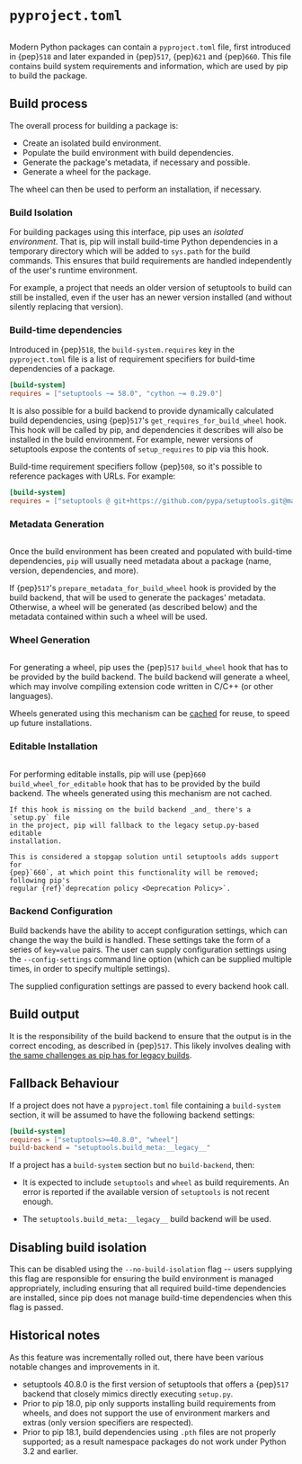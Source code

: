 # `pyproject.toml`

```{versionadded} 10.0

```

Modern Python packages can contain a `pyproject.toml` file, first introduced in
{pep}`518` and later expanded in {pep}`517`, {pep}`621` and {pep}`660`.
This file contains build system requirements and information, which are used by
pip to build the package.

## Build process

The overall process for building a package is:

- Create an isolated build environment.
- Populate the build environment with build dependencies.
- Generate the package's metadata, if necessary and possible.
- Generate a wheel for the package.

The wheel can then be used to perform an installation, if necessary.

### Build Isolation

For building packages using this interface, pip uses an _isolated environment_.
That is, pip will install build-time Python dependencies in a temporary
directory which will be added to `sys.path` for the build commands. This ensures
that build requirements are handled independently of the user's runtime
environment.

For example, a project that needs an older version of setuptools to build can
still be installed, even if the user has an newer version installed (and
without silently replacing that version).

### Build-time dependencies

Introduced in {pep}`518`, the `build-system.requires` key in the
`pyproject.toml` file is a list of requirement specifiers for build-time
dependencies of a package.

```toml
[build-system]
requires = ["setuptools ~= 58.0", "cython ~= 0.29.0"]
```

It is also possible for a build backend to provide dynamically calculated
build dependencies, using {pep}`517`'s `get_requires_for_build_wheel` hook. This
hook will be called by pip, and dependencies it describes will also be installed
in the build environment. For example, newer versions of setuptools expose the
contents of `setup_requires` to pip via this hook.

Build-time requirement specifiers follow {pep}`508`, so it's possible to
reference packages with URLs. For example:

```toml
[build-system]
requires = ["setuptools @ git+https://github.com/pypa/setuptools.git@main"]
```

### Metadata Generation

```{versionadded} 19.0

```

Once the build environment has been created and populated with build-time
dependencies, `pip` will usually need metadata about a package (name, version,
dependencies, and more).

If {pep}`517`'s `prepare_metadata_for_build_wheel` hook is provided by the
build backend, that will be used to generate the packages' metadata. Otherwise,
a wheel will be generated (as described below) and the metadata contained
within such a wheel will be used.

### Wheel Generation

```{versionadded} 19.0

```

For generating a wheel, pip uses the {pep}`517` `build_wheel` hook that has
to be provided by the build backend. The build backend will generate a wheel,
which may involve compiling extension code written in C/C++ (or other
languages).

Wheels generated using this mechanism can be [cached](wheel-caching) for reuse,
to speed up future installations.

### Editable Installation

```{versionadded} 21.3

```

For performing editable installs, pip will use {pep}`660`
`build_wheel_for_editable` hook that has to be provided by the build backend.
The wheels generated using this mechanism are not cached.

```{admonition} Compatibility fallback
If this hook is missing on the build backend _and_ there's a `setup.py` file
in the project, pip will fallback to the legacy setup.py-based editable
installation.

This is considered a stopgap solution until setuptools adds support for
{pep}`660`, at which point this functionality will be removed; following pip's
regular {ref}`deprecation policy <Deprecation Policy>`.
```

### Backend Configuration

Build backends have the ability to accept configuration settings, which can
change the way the build is handled. These settings take the form of a
series of `key=value` pairs. The user can supply configuration settings
using the `--config-settings` command line option (which can be supplied
multiple times, in order to specify multiple settings).

The supplied configuration settings are passed to every backend hook call.

## Build output

It is the responsibility of the build backend to ensure that the output is
in the correct encoding, as described in {pep}`517`. This likely involves
dealing with [the same challenges as pip has for legacy builds](build-output).

## Fallback Behaviour

If a project does not have a `pyproject.toml` file containing a `build-system`
section, it will be assumed to have the following backend settings:

```toml
[build-system]
requires = ["setuptools>=40.8.0", "wheel"]
build-backend = "setuptools.build_meta:__legacy__"
```

If a project has a `build-system` section but no `build-backend`, then:

- It is expected to include `setuptools` and `wheel` as build requirements. An
  error is reported if the available version of `setuptools` is not recent
  enough.

- The `setuptools.build_meta:__legacy__` build backend will be used.

## Disabling build isolation

This can be disabled using the `--no-build-isolation` flag -- users supplying
this flag are responsible for ensuring the build environment is managed
appropriately, including ensuring that all required build-time dependencies are
installed, since pip does not manage build-time dependencies when this flag is
passed.

## Historical notes

As this feature was incrementally rolled out, there have been various notable
changes and improvements in it.

- setuptools 40.8.0 is the first version of setuptools that offers a
  {pep}`517` backend that closely mimics directly executing `setup.py`.
- Prior to pip 18.0, pip only supports installing build requirements from
  wheels, and does not support the use of environment markers and extras (only
  version specifiers are respected).
- Prior to pip 18.1, build dependencies using `.pth` files are not properly
  supported; as a result namespace packages do not work under Python 3.2 and
  earlier.
